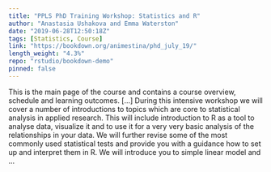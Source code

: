 ```yaml
---
title: "PPLS PhD Training Workshop: Statistics and R"
author: "Anastasia Ushakova and Emma Waterston"
date: "2019-06-28T12:50:18Z"
tags: [Statistics, Course]
link: "https://bookdown.org/animestina/phd_july_19/"
length_weight: "4.3%"
repo: "rstudio/bookdown-demo"
pinned: false
---
```


This is the main page of the course and contains a course overview, schedule and learning outcomes. [...] During this intensive workshop we will cover a number of introductions to topics which are core to statistical analysis in applied research. This will include introduction to R as a tool to analyse data, visualize it and to use it for a very very basic analysis of the relationships in your data. We will further revise some of the most commonly used statistical tests and provide you with a guidance how to set up and interpret them in R. We will introduce you to simple linear model and ...
